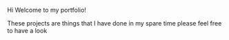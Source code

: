 Hi Welcome to my portfolio!

These projects are things that I have done in my spare time please feel free to have a look
